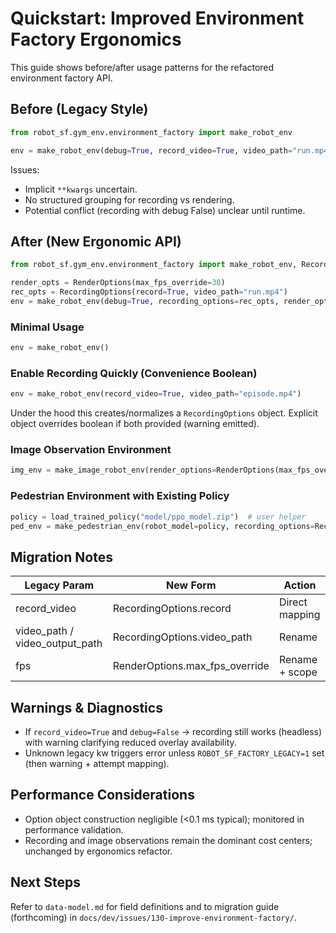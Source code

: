 # Quickstart: Improved Environment Factory Ergonomics

This guide shows before/after usage patterns for the refactored environment factory API.

## Before (Legacy Style)
```python
from robot_sf.gym_env.environment_factory import make_robot_env

env = make_robot_env(debug=True, record_video=True, video_path="run.mp4", fps=30)
```

Issues:
- Implicit `**kwargs` uncertain.
- No structured grouping for recording vs rendering.
- Potential conflict (recording with debug False) unclear until runtime.

## After (New Ergonomic API)
```python
from robot_sf.gym_env.environment_factory import make_robot_env, RecordingOptions, RenderOptions

render_opts = RenderOptions(max_fps_override=30)
rec_opts = RecordingOptions(record=True, video_path="run.mp4")
env = make_robot_env(debug=True, recording_options=rec_opts, render_options=render_opts, seed=42)
```

### Minimal Usage
```python
env = make_robot_env()
```

### Enable Recording Quickly (Convenience Boolean)
```python
env = make_robot_env(record_video=True, video_path="episode.mp4")
```

Under the hood this creates/normalizes a `RecordingOptions` object. Explicit object overrides boolean if both provided (warning emitted).

### Image Observation Environment
```python
img_env = make_image_robot_env(render_options=RenderOptions(max_fps_override=24))
```

### Pedestrian Environment with Existing Policy
```python
policy = load_trained_policy("model/ppo_model.zip")  # user helper
ped_env = make_pedestrian_env(robot_model=policy, recording_options=RecordingOptions(record=True))
```

## Migration Notes
| Legacy Param | New Form | Action |
|--------------|----------|--------|
| record_video | RecordingOptions.record | Direct mapping |
| video_path / video_output_path | RecordingOptions.video_path | Rename |
| fps | RenderOptions.max_fps_override | Rename + scope |

## Warnings & Diagnostics
- If `record_video=True` and `debug=False` → recording still works (headless) with warning clarifying reduced overlay availability.
- Unknown legacy kw triggers error unless `ROBOT_SF_FACTORY_LEGACY=1` set (then warning + attempt mapping).

## Performance Considerations
- Option object construction negligible (<0.1 ms typical); monitored in performance validation.
- Recording and image observations remain the dominant cost centers; unchanged by ergonomics refactor.

## Next Steps
Refer to `data-model.md` for field definitions and to migration guide (forthcoming) in `docs/dev/issues/130-improve-environment-factory/`.
